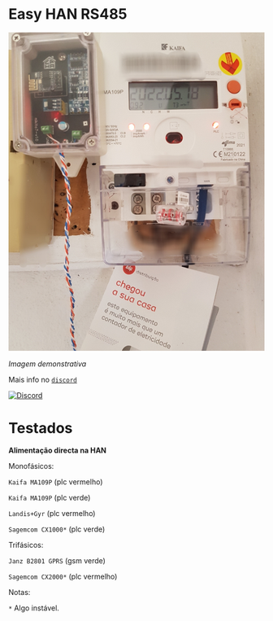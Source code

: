 # Easy HAN RS485

![edpbox: o seu contador inteligente, é mais que um contador](./edpbox.jpg)

<i>Imagem demonstrativa</i>

Mais info no [```discord```](https://discord.gg/Mh9mTEA)

[![Discord](https://img.shields.io/discord/494714310518505472?style=plastic&logo=discord)](https://discord.gg/Mh9mTEA) 

# Testados

**Alimentação directa na HAN**

Monofásicos:

```Kaifa MA109P``` (plc vermelho) 

```Kaifa MA109P``` (plc verde)

```Landis+Gyr``` (plc vermelho) 

```Sagemcom CX1000*``` (plc verde)

Trifásicos:

```Janz B2801 GPRS``` (gsm verde) 

```Sagemcom CX2000*``` (plc vermelho)

Notas:

```*``` Algo instável. 

